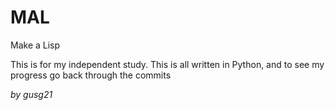 # MAL

Make a Lisp

This is for my independent study. This is all written in Python, and to see my progress go back through the commits

_by gusg21_
